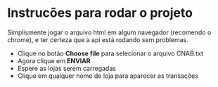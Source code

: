 # Instrucões para rodar o projeto
Simplismente jogar o arquivo html em algum navegador (recomendo o chrome), e ter certeza que a api está rodando sem problemas.

 - Clique no botão **Choose file** para selecionar o arquivo CNAB.txt
 - Agora clique em **ENVIAR**
 - Espere as lojas serem carregadas
 - Clique em qualquer nome de loja para aparecer as transacões
